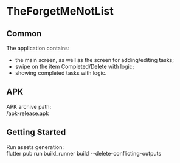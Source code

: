# TheForgetMeNotList

## Common 

The application contains:
- the main screen, as well as the screen for adding/editing tasks;
- swipe on the item Completed/Delete with logic;
- showing completed tasks with logic.

## APK

APK archive path:<br/>
/apk-release.apk

## Getting Started

Run assets generation:<br/>
flutter pub run build_runner build --delete-conflicting-outputs


